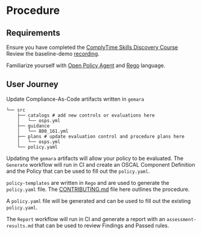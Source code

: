 # Procedure

## Requirements

Ensure you have completed the [ComplyTime Skills Discovery Course](https://github.com/complytime/creme-brulee)
Review the baseline-demo [recording](). 

Familiarize yourself with [Open Policy Agent](https://www.openpolicyagent.org/) and [Rego]() language. 

## User Journey

Update Compliance-As-Code artifacts written in `gemara`

```tree
└── src
    ├── catalogs # add new controls or evaluations here
    │   └── osps.yml
    ├── guidance 
    │   └── 800_161.yml
    ├── plans # update evaluation control and procedure plans here
    │   └── osps.yml
    └── policy.yaml
```

Updating the `gemara` artifacts will allow your policy to be evaluated. The `Generate` workflow will run in CI and create an OSCAL Component Definition and the Policy that can be used to fill out the `policy.yaml`.

`policy-templates` are written in `Rego` and are used to generate the `policy.yaml` file. The [CONTRIBUTING.md](https://github.com/complytime/baseline-demo/blob/main/CONTRIBUTING.md#step-2-write-new-policies) file here outlines the procedure.

A `policy.yaml` file will be generated and can be used to fill out the existing `policy.yaml`.

The `Report` workflow will run in CI and generate a report with an `assessment-results.md` that can be used to review Findings and Passed rules.


